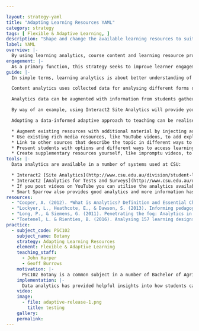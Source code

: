 ```yaml
---

layout: strategy-yaml
title: "Adapting Learning Resources YAML"
category: strategy
tags: [ Flexible & Adaptive Learning, ]
description: "Shape and change the available learning resources to suit student needs."
label: YAML
overview: |-
  By using learning analytics, course content and learning resource provision can be adjusted during a session in order to better support student learning. Learning analytics can also inform effective learning design and arrangements in subsequent subject offerings. Content expertise alone is not enough to ensure student engagement and success. Having a good idea of what areas your students are mastering or what areas they may be struggling with, and at which point in the subject, are very important for teaching online. Data analytics can help provide you with these kinds of insights to prompt appropriate feedback, inform active interventions and make responsive adaptations to learning resources.
engagement: |-
  As a primary function, this strategy seeks to improve learner engagement with subject content by seeking to measure its effectiveness and adapting the resources. Using analytics allows a student-centric understanding of the value of your digital content (e.g., What content is being used by students? How are they using the content?, etc.). This practice can also assist in developing learner-teacher engagement by providing data that can put you in touch with learners’ activities and progress. This may well lead you to make informed during-session changes that improve the effectiveness of content or learning activities for learners.
guide: |-
  In simple terms, learning analytics is about better understanding of the online learning and teaching process, and interpreting student data to improve learning experiences and success. Analytics can be presented as summaries, visualisations and analyses of student data that could improve learning in multiple ways (Cooper, 2012; Long & Siemens, 2011). Student data is the trace data or data trails of students recorded within a number of online systems used at CSU, like Interact2, CSU Replay, Adobe Connect and Smart Sparrow.

  Content analytics uses collected data for analysing different forms of learning content in order to understand or improve learning resources or activities. Data provides detailed visibility into courses (e.g. subject structure, digital content used) and can be used to discover student use and engagement patterns for content areas and core learning resources (Lockyer, Heathcote & Dawson, 2013, p. 1441). Any actionable insights then form the basis for making adjustments to learning resources and support (e.g. scaffolding) during a current session, and to inform learning resources and support provision in subsequent subject offerings. The end result is learner pathways that are more responsive to concept learning difficulties or to knowledge enhancement.

  Analytics data can be augmented with information from students gathered, for example, from a subject feedback forum, or later in the Subject Experience Survey. Quantitative data, combined with qualitative information from students as to what areas they struggled with, allow teachers to make timely adjustments during a session and plan for more effective learning design arrangements in future subject offerings.

  By way of an example, using Interact2 Site Analytics will provide you with self-service access to Content Access Statistics. This is one of five standard Site Analytics reports with a focus on learning, teaching and student engagement within a subject site. The Site Analytics reports are not static end-of-session historic reports, but instead enable a close-to-real time view of learner engagement and performance.

  Adopting a data-informed adaptive approach to teaching can be realised in a variety of ways:

  * Augment existing resources with additional material by injecting additional sources of information.
  * Use existing rich media resources, like YouTube videos, to add explain topic areas. Video and visual resources can often help explain and illustrate difficult concept in different ways.
  * Link to other sources that describe the topic in different ways to create [Choral Explanations](https://hapgood.us/2016/05/13/choral-explanations/) so that students can find an explanation that relates to their way of thinking.
  * Present students with options and different ways to access learning materials. Some students may prefer to read, some on screen and some on paper, others may prefer to listen or watch their resources. Data analysis can help identify student preferences.
  * Create supplementary resources yourself, like impromptu videos, to provide feedback or that react and respond to student queries, questions and misunderstandings.
tools: |-
  Data analytics are available in a number of systems used at CSU:

  * Interact2 [Site Analytics](http://www.csu.edu.au/division/student-learning/interact2_help/faculty-and-csu-staff/analytics-and-performance) are available within the Control Panel menu of each subject site, select Evaluation, then the Site Analytics link.
  * Interact2 [Analytics for Tests and Surveys](http://www.csu.edu.au/division/student-learning/interact2_help/faculty-and-csu-staff/tests,-pools-and-surveys) are also a helpful tool for creating and moderating these tasks.
  * If you post videos on YouTube you can utilise the analytics available in the platform. YouTube has a resource called [Measure your success with YouTube Analytics](https://creatoracademy.youtube.com/page/course/analytics-series?hl=en) available from the Creator Academy. Another useful resource has been developed by Marc Bullard and [available from his website](http://marcbullard.com/wp-content/uploads/2011/12/YouTubeAnalytics.pdf).
  * Smart Sparrow also provides good analytics and more information has been provided by their [Adaptive Learning & Teaching team](http://www.csu.edu.au/division/student-learning/home/technologies-for-learning-and-teaching)
resources:
  - "Cooper, A. (2012). *What is Analytics? Definition and Essential Characteristics, Vol. 1, No. 5. CETIS Analytics Series*. Retrieved from [http://publications.cetis.ac.uk/2012/521](http://publications.cetis.ac.uk/2012/521)"
  - "Lockyer, L., Heathcote, E., & Dawson, S. (2013). Informing pedagogical action: Aligning learning analytics with learning design. American *Behavioral Scientist, 57*(10), 1439 –1459. doi: American Behavioral Scientist, 57(10) 1439 –1459. doi:[ http://dx.doi.org/10.18608/jla.2015.23.3](http://dx.doi.org/10.18608/jla.2015.23.3)"
  - "Long, P., & Siemens, G. (2011). Penetrating the fog: Analytics in learning and education. *Educause Review*, September/October, 2011. Retrieved from [http://er.educause.edu/~/media/files/article-downloads/erm1151.pdf](http://er.educause.edu/~/media/files/article-downloads/erm1151.pdf)"
  - "Toetenel, L. & Rienties, B. (2016). Analysing 157 learning designs using learning analytic approaches as a means to evaluate the impact of pedagogical decision making. *British Journal of Educational Technology, 47*(5), 981–992. doi: [10.1111/bjet.12423](https://doi.org/10.1111/bjet.12423)"
practice:
  - subject_code: PSC102
    subject_name: Botany
    strategy: Adapting Learning Resources
    element: Flexible & Adaptive Learning
    teaching_staff:
      - John Harper
      - Geoff Burrows
    motivation: |-
      PSC102 Botany is a common subject in a number of Bachelor of Agriculture courses and provides a range of resources that, if fully utilised, will help students succeed in the subject. Information and insights on how students actually use the learning resources provided, and what resources students found to be useful is of immense value towards the development of a more personalised learning approach in a core subject.
    implementation: |-
      Data analytics has provided helpful insights into how students can be helped to succeed in the subject. Providing more personalised learning content, resources and support, has allowed a more responsive teaching practice and appropriately targeted academic interventions that focus on unengaged students, especially in the first couple weeks of teaching session, or for known problem areas of subject.
    video:
    image:
      - file: adaptive-release-1.png
        title: testing
    gallery:
    permalink:
---
```


